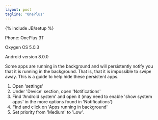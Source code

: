 ```yaml
---
layout: post
tagline: "OnePlus"
---
```

{% include JB/setup %}

Phone: OnePlus 3T

Oxygen OS 5.0.3

Android version 8.0.0

Some apps are running in the background and will persistently notify you that
it is running in the background. That is, that it is impossible to swipe away.
This is a guide to help hide these persistent apps.

1. Open 'settings'
2. Under 'Device' section, open 'Notifications'
3. Find 'Android system' and open it (may need to enable 'show system apps'
in the more options found in 'Notifications')
4. Find and click on 'Apps running in background'
5. Set priority from 'Medium' to 'Low'.

